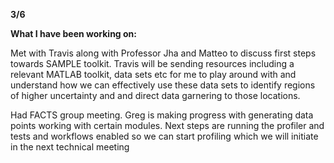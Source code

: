 **3/6**

**What I have been working on:**

Met with Travis along with Professor Jha and Matteo to discuss first steps towards SAMPLE toolkit. Travis will be sending resources including a relevant MATLAB toolkit, data sets etc for me to play around with and understand how we can effectively use these data sets to identify regions of higher uncertainty and and direct data garnering to those locations.

Had FACTS group meeting. Greg is making progress with generating data points working with certain modules. Next steps are running the profiler and tests and workflows enabled so we can start profiling which we will initiate in the next technical meeting 

